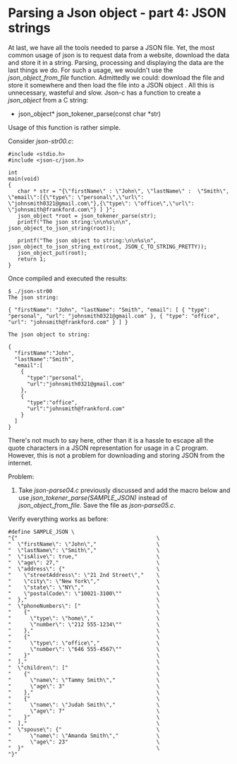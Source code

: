 # Parsing a Json object - part 4: JSON strings

At last, we have all the tools needed to parse a JSON file. Yet, the most common usage of json is to request data from a website, download the data and store it in a string.  Parsing, processing and displaying the data are the last things we do. For such a usage, we wouldn't use the _*json\_object\_from\_file*_ function. Admittedly we could: download the file and store it somewhere and then load the file into a JSON object . All this is unnecessary, wasteful and slow. Json-c has a function to create a _*json\_object*_ from a C string:

- json_object* json_tokener_parse(const char *str) 

Usage of this function is rather simple.

Consider _*json-str00.c*_:

```
#include <stdio.h>
#include <json-c/json.h>

int 
main(void)
{
   char * str = "{\"firstName\" : \"John\", \"lastName\" :  \"Smith\", \"email\":[{\"type\": \"personal\",\"url\": \"johnsmith0321@gmail.com\"},{\"type\": \"office\",\"url\": \"johnsmith@frankford.com\"} ] }";
   json_object *root = json_tokener_parse(str);
   printf("The json string:\n\n%s\n\n", json_object_to_json_string(root));
   
   printf("The json object to string:\n\n%s\n", json_object_to_json_string_ext(root, JSON_C_TO_STRING_PRETTY));
   json_object_put(root);
   return 1;
}

```

Once compiled and executed the results:

```
$ ./json-str00 
The json string:

{ "firstName": "John", "lastName": "Smith", "email": [ { "type": "personal", "url": "johnsmith0321@gmail.com" }, { "type": "office", "url": "johnsmith@frankford.com" } ] }

The json object to string:

{
  "firstName":"John",
  "lastName":"Smith",
  "email":[
    {
      "type":"personal",
      "url":"johnsmith0321@gmail.com"
    },
    {
      "type":"office",
      "url":"johnsmith@frankford.com"
    }
  ]
}

```

There's not much to say here, other than it is a hassle to escape all the quote characters in a JSON representation for usage in a C program. However, this is not a problem for downloading and storing JSON from the internet.

Problem:

1. Take _*json-parse04.c*_ previously discussed and add the macro below and use _*json\_tokener\_parse(SAMPLE_JSON)*_ instead of _*json\_object\_from_file*_. Save the file as _*json-parse05.c*_.

Verify everything works as before:

```
#define SAMPLE_JSON \
"{"                                            \
"  \"firstName\": \"John\","                   \
"  \"lastName\": \"Smith\","                   \
"  \"isAlive\": true,"                         \
"  \"age\": 27,"                               \
"  \"address\": {"                             \
"    \"streetAddress\": \"21 2nd Street\","    \
"    \"city\": \"New York\","                  \
"    \"state\": \"NY\","                       \
"    \"postalCode\": \"10021-3100\""           \
"  },"                                         \
"  \"phoneNumbers\": ["                        \
"    {"                                        \
"      \"type\": \"home\","                    \
"      \"number\": \"212 555-1234\""           \
"    },"                                       \
"    {"                                        \
"      \"type\": \"office\","                  \
"      \"number\": \"646 555-4567\""           \
"    }"                                        \
"  ],"                                         \
"  \"children\": ["                            \
"    {"                                        \
"      \"name\": \"Tammy Smith\","             \
"      \"age\": 3"                             \
"    },"                                       \
"    {"                                        \
"      \"name\": \"Judah Smith\","             \
"      \"age\": 7"                             \
"    }"                                        \
"  ],"                                         \
"  \"spouse\": {"                              \
"      \"name\": \"Amanda Smith\","            \
"      \"age\": 23"                            \
"  }"                                          \
"}"
 
```

